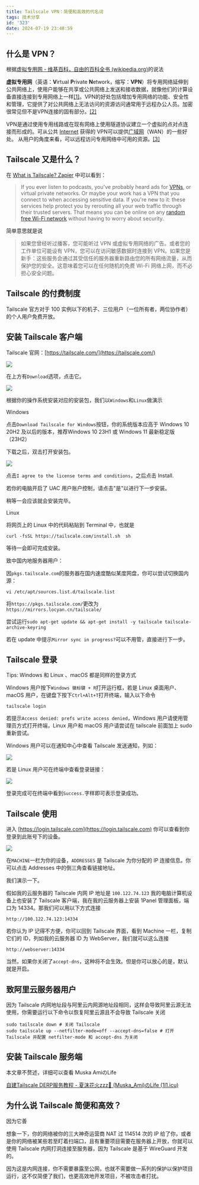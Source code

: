 ```yaml
---
title: Tailscale VPN：简便和高效的代名词
tags: 技术分享
id: '323'
date: 2024-07-19 23:48:59
---
```


## 什么是 VPN？

根据[虚拟专用网 - 维基百科，自由的百科全书 (wikipedia.org)](https://zh.wikipedia.org/wiki/%E8%99%9B%E6%93%AC%E7%A7%81%E4%BA%BA%E7%B6%B2%E8%B7%AF)的说法

**虚拟专用网**（英语：**V**irtual **P**rivate **N**etwork，缩写：**VPN**）将专用网络延伸到公共网络上，使用户能够在共享或公共网络上发送和接收数据，就像他们的计算设备直接连接到专用网络上一样[\[1\]](https://zh.wikipedia.org/wiki/%E8%99%9B%E6%93%AC%E7%A7%81%E4%BA%BA%E7%B6%B2%E8%B7%AF#cite_note-1)。VPN的好处包括增加专用网络的功能、安全性和管理，它提供了对公共网络上无法访问的资源访问通常用于远程办公人员。加密很常见但不是VPN连接的固有部分。[\[2\]](https://zh.wikipedia.org/wiki/%E8%99%9B%E6%93%AC%E7%A7%81%E4%BA%BA%E7%B6%B2%E8%B7%AF#cite_note-2)

VPN是通过使用专用线路或在现有网络上使用隧道协议建立一个虚拟的点对点连接而形成的。可从公共 [Internet](https://zh.wikipedia.org/wiki/%E4%BA%92%E8%81%94%E7%BD%91) 获得的 VPN可以提供[广域网](https://zh.wikipedia.org/wiki/%E5%B9%BF%E5%9F%9F%E7%BD%91)（WAN）的一些好处。 从用户的角度来看，可以远程访问专用网络中可用的资源。[\[3\]](https://zh.wikipedia.org/wiki/%E8%99%9B%E6%93%AC%E7%A7%81%E4%BA%BA%E7%B6%B2%E8%B7%AF#cite_note-3)

## Tailscale 又是什么？

在 [What is Tailscale? Zapier](https://zapier.com/blog/what-is-tailscale/) 中可以看到：

> If you ever listen to podcasts, you've probably heard ads for [VPNs](https://zapier.com/blog/what-is-a-vpn/), or virtual private networks. Or maybe your work has a VPN that you connect to when accessing sensitive data. If you're new to it: these services help protect you by rerouting all your web traffic through their trusted servers. That means you can be online on any [random free Wi-Fi network](https://zapier.com/blog/open-wifi-login-page/) without having to worry about security.

简单意思就是说

> 如果您曾经听过播客，您可能听过 VPN 或虚拟专用网络的广告。或者您的工作单位可能设有 VPN，您可以在访问敏感数据时连接到 VPN。如果您是新手：这些服务会通过其受信任的服务器重新路由您的所有网络流量，从而保护您的安全。这意味着您可以在任何随机的免费 Wi-Fi 网络上网，而不必担心安全问题。

## Tailscale 的付费制度

Tailscale 官方对于 100 实例以下的机子、三位用户（一位所有者，两位协作者）的个人用户免费开放。

## 安装 Tailscale 客户端

Tailscale 官网：[https://tailscale.com/](https://tailscale.com/)

![](https://blog.ymbit.cn/wp-content/uploads/2024/07/QQ_1721401166345-1024x551.png)

在上方有`Download`选项，点击它。

![](https://blog.ymbit.cn/wp-content/uploads/2024/07/QQ_1721401214737-1024x551.png)

根据你的操作系统安装对应的安装包，我们以`Windows`和`Linux`做演示

Windows

点击`Download Tailscale for Windows`按钮，你的系统版本应高于 Windows 10 20H2 及以后的版本，推荐Windows 10 23H1 或 Windows 11 最新稳定版（23H2）

下载之后，双击打开安装包。

![](https://blog.ymbit.cn/wp-content/uploads/2024/07/image.png)

点击`I agree to the license terms and conditions`，之后点击 Install.

若你的电脑开启了 UAC 用户账户控制，请点击"是"以进行下一步安装。

稍等一会应该就会安装完毕。

Linux

将网页上的 Linux 中的代码粘贴到 Terminal 中，也就是

```
curl -fsSL https://tailscale.com/install.sh  sh
```

等待一会即可完成安装。

致中国内地服务器用户：

因`pkgs.tailscale.com`的服务器在国内速度酷似某度网盘，你可以尝试切换国内源：

```
vi /etc/apt/sources.list.d/tailscale.list
```

将`https://pkgs.tailscale.com/`更改为`https://mirrors.locyan.cn/tailscale/`

尝试运行`sudo apt-get update && apt-get install -y tailscale tailscale-archive-keyring`

若在 update 中提示`Mirror sync in progress?`可以不用管，直接进行下一步。

## Tailscale 登录

Tips: Windows 和 Linux 、macOS 都是同样的登录方式

Windows 用户按下`Windows 徽标键 + R`打开运行框，若是 Linux 桌面用户、macOS 用户，在键盘下按下`Ctrl+Alt+T`打开终端，输入以下命令

```
tailscale login
```

若提示`Access denied: prefs write access denied`，Windows 用户请使用管理员方式打开终端，Linux 用户和 macOS 用户请尝试在 tailscale 前面加上 sudo 重新尝试。

Windows 用户可以在通知中心中查看 Tailscale 发送通知，列如：

![](https://blog.ymbit.cn/wp-content/uploads/2024/07/QQ_1721402495323.png)

若是 Linux 用户可在终端中查看登录链接：

![](https://blog.ymbit.cn/wp-content/uploads/2024/07/QQ_1721402644701.png)

登录完成可在终端中看到`Success.`字样即可表示登录成功。

## Tailscale 使用

进入 [https://login.tailscale.com](https://login.tailscale.com) 你可以查看到你登录到此账号下的设备。

![](https://blog.ymbit.cn/wp-content/uploads/2024/07/QQ_1721402796952-1024x822.png)

在`MACHINE`一栏为你的设备，`ADDRESSES` 是 Tailscale 为你分配的 IP 连接信息。你可以点击 Addresses 中的倒三角查看链接地址。

我们演示一下。

假如我的云服务器的 Tailscale 内网 IP 地址是 `100.122.74.123` 我的电脑计算机设备上也安装了 Tailscale 客户端，我在我的云服务器上安装 1Panel 管理面板，端口为 14334。那我们可以用以下方式连接

```
http://100.122.74.123:14334
```

若你认为 IP 记得不方便，你可以回到 Tailscale 界面，看到 Machine 一栏，复制它们的 ID，列如我的云服务器 ID 为 WebServer，我们就可以这么连接

```
http://webserver:14334
```

当然，如果你关闭了`accept-dns`，这种将不会生效。但是你可以放心的是，默认就是开启。

## 致阿里云服务器用户

因为 Tailscale 内网地址段与阿里云内网源地址段相同，这样会导致阿里云源无法使用，你需要运行以下命令以恢复阿里云源且不会导致 Tailscale 关闭

```
sudo tailscale down # 关闭 Tailscale
sudo tailscale up --netfilter-mode=off --accept-dns=false # 打开 Tailscale 并配置 netfilter-mode 和 accept-dns 为关闭
```

## 安装 Tailscale 服务端

本文章不赘述，详细可以查看 Muska AmiのLife

[自建Tailscale DERP服务教程 - 夏沫花火zzz🌙 (Muska\_Ami)のLife (1l1.icu)](https://blog.1l1.icu/2024/04/07/zi-jian-tailscale-derp-fu-wu-jiao-cheng/)

## 为什么说 Tailscale 简便和高效？

因为它善

想象一下，你的网络被你的三大神奇运营商 NAT 过 114514 次的 IP 给了你，或者是你的网络被某些若至盯着扫端口，且有重要项目需要在服务器上开放，你就可以使用 Tailscale 内网打洞连接至服务器，因为 Tailscale 是基于 WireGuard 开发的。

因为这是内网连接，你不需要暴露至公网，也就不需要做一系列的保护以保护项目运行，这不仅简便了我们，也更高效地开发项目，不被攻击者打扰。